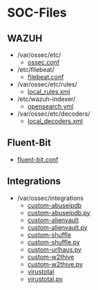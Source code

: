 # SOC-Files

## WAZUH 
   - /var/ossec/etc/
      - [ossec.conf](https://github.com/effaaykhan/SOC-Files/blob/main/Wazuh/ossec.conf)
   - /etc/filebeat/
      - [filebeat.conf](https://github.com/effaaykhan/SOC-Files/blob/main/Wazuh/filebeat.yml)
   - /var/ossec/etc/rules/
      - [local_rules.xml](https://github.com/effaaykhan/SOC-Files/blob/main/Wazuh/local_rules.xml)
   - /etc/wazuh-indexer/
      - [opensearch.yml](https://github.com/effaaykhan/SOC-Files/blob/main/Wazuh/opensearch.yml)
   - /var/ossec/etc/decoders/
      - [local_decoders.xml](https://github.com/effaaykhan/SOC-Files/blob/main/Wazuh/local_decoders.xml)

  ## Fluent-Bit
   - [fluent-bit.conf](https://github.com/effaaykhan/SOC-Files/blob/main/Fluent-Bit/fluent-bit.conf)

  ## Integrations
   - /var/ossec/integrations
      - [custom-abuseipdb](https://github.com/effaaykhan/SOC-Files/blob/main/Wazuh-Integrations/custom-abuseipdb)
      - [custom-abuseipdb.py](https://github.com/effaaykhan/SOC-Files/blob/main/Wazuh-Integrations/custom-abuseipdb.py)
      - [custom-alienvault](https://github.com/effaaykhan/SOC-Files/blob/main/Wazuh-Integrations/custom-alienvault)
      - [custom-alienvault.py](https://github.com/effaaykhan/SOC-Files/blob/main/Wazuh-Integrations/custom-alienvault.py)
      - [custom-shuffle](https://github.com/effaaykhan/SOC-Files/blob/main/Wazuh-Integrations/custom-shuffle)
      - [custom-shuffle.py](https://github.com/effaaykhan/SOC-Files/blob/main/Wazuh-Integrations/custom-shuffle.py)
      - [custom-urlhaus.py](https://github.com/effaaykhan/SOC-Files/blob/main/Wazuh-Integrations/custom-urlhaus.py)
      - [custom-w2thive](https://github.com/effaaykhan/SOC-Files/blob/main/Wazuh-Integrations/custom-w2thive)
      - [custom-w2thive.py](https://github.com/effaaykhan/SOC-Files/blob/main/Wazuh-Integrations/custom-w2thive.py)
      - [virustotal](https://github.com/effaaykhan/SOC-Files/blob/main/Wazuh-Integrations/virustotal)
      - [virustotal.py](https://github.com/effaaykhan/SOC-Files/blob/main/Wazuh-Integrations/virustotal.py)
